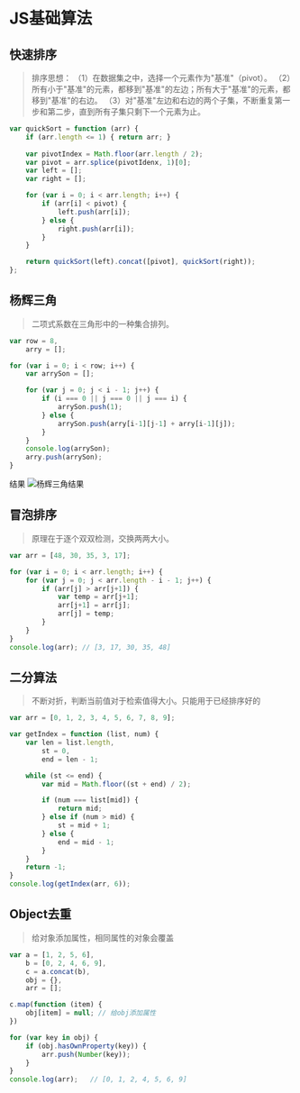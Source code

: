 

# JS基础算法
## 快速排序 ##

> 排序思想：
> （1）在数据集之中，选择一个元素作为"基准"（pivot）。
> （2）所有小于"基准"的元素，都移到"基准"的左边；所有大于"基准"的元素，都移到"基准"的右边。
> （3）对"基准"左边和右边的两个子集，不断重复第一步和第二步，直到所有子集只剩下一个元素为止。

```js
var quickSort = function (arr) {
	if (arr.length <= 1) { return arr; }
	
	var pivotIndex = Math.floor(arr.length / 2);
	var pivot = arr.splice(pivotIdenx, 1)[0];
	var left = [];
	var right = [];

	for (var i = 0; i < arr.length; i++) {
		if (arr[i] < pivot) {
			left.push(arr[i]);
		} else {
			right.push(arr[i]);
		}
	}

	return quickSort(left).concat([pivot], quickSort(right));
};
```

## 杨辉三角 ##

> 二项式系数在三角形中的一种集合排列。

```js
var row = 8,
	arry = [];

for (var i = 0; i < row; i++) {
	var arrySon = [];

	for (var j = 0; j < i - 1; j++) {
		if (i === 0 || j === 0 || j === i) {
			arrySon.push(1);
		} else {
			arrySon.push(arry[i-1][j-1] + arry[i-1][j]);
		}
	}
	console.log(arrySon);
	arry.push(arrySon);
}
```

结果
![杨辉三角结果](http://i1.piimg.com/567571/58ef25d8a9a9729c.jpg)

## 冒泡排序 ##

> 原理在于逐个双双检测，交换两两大小。

```js
var arr = [48, 30, 35, 3, 17];

for (var i = 0; i < arr.length; i++) {
	for (var j = 0; j < arr.length - i - 1; j++) {
		if (arr[j] > arr[j+1]) {
			var temp = arr[j+1];
			arr[j+1] = arr[j];
			arr[j] = temp;
		}
	}
}
console.log(arr); // [3, 17, 30, 35, 48]
```

## 二分算法 ##

> 不断对折，判断当前值对于检索值得大小。只能用于已经排序好的

```js
var arr = [0, 1, 2, 3, 4, 5, 6, 7, 8, 9];

var getIndex = function (list, num) {
	var len = list.length,
		st = 0,
		end = len - 1;

	while (st <= end) {
		var mid = Math.floor((st + end) / 2);

		if (num === list[mid]) {
			return mid;
		} else if (num > mid) {
			st = mid + 1;
		} else {
			end = mid - 1;
		}
	}
	return -1;
}
console.log(getIndex(arr, 6));
```

## Object去重 ##

> 给对象添加属性，相同属性的对象会覆盖

```js
var a = [1, 2, 5, 6],
	b = [0, 2, 4, 6, 9],
	c = a.concat(b),
	obj = {},
	arr = [];

c.map(function (item) {
	obj[item] = null; // 给obj添加属性
})

for (var key in obj) {
	if (obj.hasOwnProperty(key)) {
		arr.push(Number(key));
	}
}
console.log(arr);	// [0, 1, 2, 4, 5, 6, 9]
```

